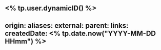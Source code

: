<% tp.user.dynamicID() %>
---
origin: 
aliases: 
external:
parent:
links: 
createdDate: <% tp.date.now("YYYY-MM-DD HHmm") %>
--- 